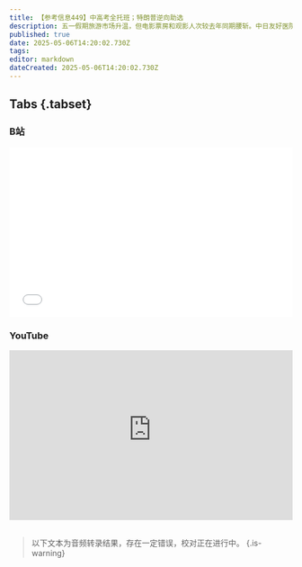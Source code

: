 ```yaml
---
title: 【参考信息449】中高考全托班；特朗普逆向助选
description: 五一假期旅游市场升温，但电影票房和观影人次较去年同期腰斩。中日友好医院风波牵出协和“4+4”学制，我国的医学学制混乱，医学教育究竟该如何改革仍是难题。中高考倒计时，昂贵的一对一全托班冲刺班火了。新高考改革十余年，原本要打破文理分科、培养文理融通人才，但学生选科正在回归文理分科。美国国安顾问沃尔兹被解职，由国务卿卢比奥兼任，上一个这么兼任的是基辛格。特朗普效应成为多国大选保守派政党的选票毒药。
published: true
date: 2025-05-06T14:20:02.730Z
tags: 
editor: markdown
dateCreated: 2025-05-06T14:20:02.730Z
---
```


## Tabs {.tabset}
### B站
<div style="position: relative; padding: 30% 45%;">
<iframe style="position: absolute; width: 100%; height: 100%; left: 0; top: 0;" src="//player.bilibili.com/player.html?&bvid=BV1dKVWzCEig&page=1&as_wide=1&high_quality=1&danmaku=1&autoplay=0" scrolling="no" border="0" frameborder="no" framespacing="0" allowfullscreen="true"></iframe>
</div>

### YouTube
<div style="position: relative; padding: 30% 45%;">
<iframe style="position: absolute; top: 0; left: 0; width: 100%; height: 100%;" src="https://www.youtube-nocookie.com/embed/YouTubeVID" title="YouTube video player" frameborder="0" allow="accelerometer; autoplay; clipboard-write; encrypted-media; gyroscope; picture-in-picture" allowfullscreen></iframe>
</div>


## 

> 以下文本为音频转录结果，存在一定错误，校对正在进行中。
{.is-warning}
